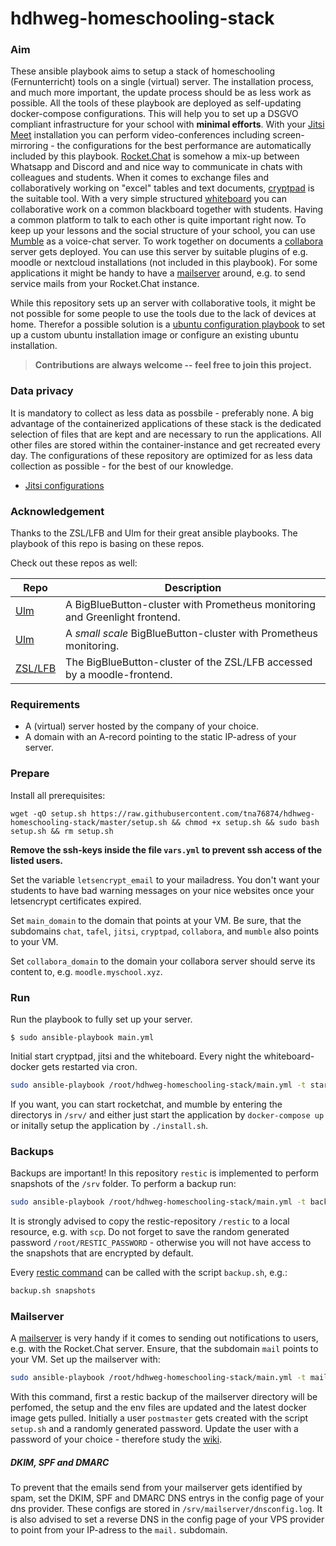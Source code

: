 # hdhweg-homeschooling-stack

### Aim

These ansible playbook aims to setup a stack of homeschooling (Fernunterricht) tools on a single (virtual) server. The installation process, and much more important, the update process should be as less work as possible. All the tools of these playbook are deployed as self-updating docker-compose configurations. This will help you to set up a DSGVO compliant infrastructure for your school with **minimal efforts**. With your [Jitsi Meet](https://github.com/jitsi/jitsi-meet)  installation you can perform video-conferences including screen-mirroring - the configurations for the best performance are automatically included by this playbook. [Rocket.Chat](https://github.com/RocketChat/Rocket.Chat) is somehow a mix-up between Whatsapp and Discord and and nice way to communicate in chats with colleagues and students. When it comes to exchange files and collaboratively working on "excel" tables and text documents, [cryptpad](https://github.com/xwiki-labs/cryptpad) is the suitable tool. With a very simple structured [whiteboard](https://github.com/cracker0dks/whiteboard) you can collaborative work on a common blackboard together with students. Having a common platform to talk to each other is quite important right now. To keep up your lessons and the social structure of your school, you can use [Mumble](https://www.mumble.info/) as a voice-chat server. To work together on documents a [collabora](https://www.collaboraoffice.com/code/docker/) server gets deployed. You can use this server by suitable plugins of e.g. moodle or nextcloud installations (not included in this playbook). For some applications it might be handy to have a [mailserver](https://github.com/tomav/docker-mailserver) around, e.g. to send service mails from your Rocket.Chat instance.

While this repository sets up an server with collaborative tools, it might be not possible for some people to use the tools due to the lack of devices at home. Therefor a possible solution is a [ubuntu configuration playbook](https://github.com/tna76874/hdhweg-ubuntu) to set up a custom ubuntu installation image or configure an existing ubuntu installation.

> **Contributions are always welcome -- feel free to join this project.**

### Data privacy

It is mandatory to collect as less data as possbile - preferably none. A big advantage of the containerized applications of these stack is the dedicated selection of files that are kept and are necessary to run the applications. All other files are stored within the container-instance and get recreated every day. The configurations of these repository are optimized for as less data collection as possible - for the best of our knowledge.

* [Jitsi configurations](roles/jitsi) 


### Acknowledgement

Thanks to the ZSL/LFB and Ulm for their great ansible playbooks. The playbook of this repo is basing on these repos.

Check out these repos as well:

| Repo 	| Description 	|
|---	|-----------------------------------------------------------------------------	|
| [Ulm](https://github.com/stadtulm/a13-ansible)  	| A BigBlueButton-cluster with Prometheus monitoring and Greenlight frontend. 	|
| [Ulm](https://github.com/verschwoerhaus/ansible-bbb-cluster)  	| A *small scale* BigBlueButton-cluster with Prometheus monitoring.           	|
| [ZSL/LFB](https://codeberg.org/DigitalSouveraeneSchule/bbb.git) 	| The BigBlueButton-cluster of the ZSL/LFB accessed by a moodle-frontend.     	|

### Requirements

* A (virtual) server hosted by the company of your choice.
* A domain with an A-record pointing to the static IP-adress of your server.

### Prepare

Install all prerequisites:

```
wget -qO setup.sh https://raw.githubusercontent.com/tna76874/hdhweg-homeschooling-stack/master/setup.sh && chmod +x setup.sh && sudo bash setup.sh && rm setup.sh
```

**Remove the ssh-keys inside the file `vars.yml` to prevent ssh access of the listed users.** 

Set the variable `letsencrypt_email` to your mailadress. You don't want your students to have bad warning messages on your nice websites once your letsencrypt certificates expired.

Set `main_domain` to the domain that points at your VM. Be sure, that the subdomains `chat`, `tafel`, `jitsi`, `cryptpad`, `collabora`, and `mumble` also points to your VM.

Set `collabora_domain` to the domain your collabora server should serve its content to, e.g. `moodle.myschool.xyz`.

### Run

Run the playbook to fully set up your server.

```
$ sudo ansible-playbook main.yml
```

Initial start cryptpad, jitsi and the whiteboard. Every night the whiteboard-docker gets restarted via cron.

```bash
sudo ansible-playbook /root/hdhweg-homeschooling-stack/main.yml -t startdockers
```

If you want, you can start rocketchat, and mumble by entering the directorys in  `/srv/` and either just start the application by `docker-compose up` or initally setup the application by `./install.sh`.

### Backups

Backups are important! In this repository `restic` is implemented to perform snapshots of the `/srv` folder. To perform a backup run:

```bash
sudo ansible-playbook /root/hdhweg-homeschooling-stack/main.yml -t backup
```

It is strongly advised to copy the restic-repository `/restic` to a local resource, e.g. with `scp`. Do not forget to save the random generated password `/root/RESTIC_PASSWORD` - otherwise you will not have access to the snapshots that are encrypted by default.

Every [restic command](https://restic.readthedocs.io/en/latest/045_working_with_repos.html) can be called with the script `backup.sh`, e.g.:

```bash
backup.sh snapshots
```

### Mailserver

A [mailserver](https://github.com/docker-mailserver/docker-mailserver) is very handy if it comes to sending out notifications to users, e.g. with the Rocket.Chat server. Ensure, that the subdomain `mail` points to your VM. Set up the mailserver with:

```bash
sudo ansible-playbook /root/hdhweg-homeschooling-stack/main.yml -t mailserver
```

With this command, first a restic backup of the mailserver directory will be perfomed, the setup and the env files are updated and the latest docker image gets pulled. Initially a user `postmaster` gets created with the script `setup.sh` and a randomly generated password. Update the user with a password of your choice - therefore study the [wiki](https://github.com/docker-mailserver/docker-mailserver/wiki/setup.sh).

##### DKIM, SPF and DMARC

To prevent that the emails send from your mailserver gets identified by spam, set the DKIM, SPF and DMARC DNS entrys in the config page of your dns provider. These configs are stored in `/srv/mailserver/dnsconfig.log`. It is also advised to set a reverse DNS in the config page of your VPS provider to point from your IP-adress to the `mail.` subdomain.



